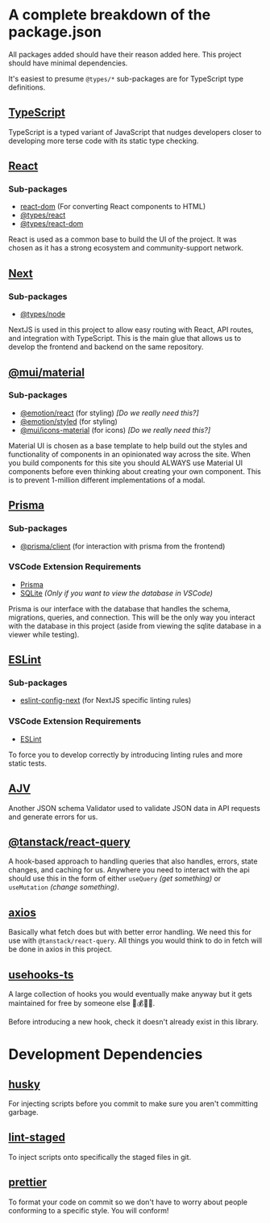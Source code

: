 # A complete breakdown of the package.json

All packages added should have their reason added here. This project should have minimal dependencies.

It's easiest to presume `@types/*` sub-packages are for TypeScript type definitions.

## [TypeScript](https://www.typescriptlang.org/)

TypeScript is a typed variant of JavaScript that nudges developers closer to developing more terse code with its static type checking.

## [React](https://react.dev/)
### Sub-packages
- [react-dom](https://www.npmjs.com/package/react-dom) (For converting React components to HTML)
- [@types/react](https://www.npmjs.com/package/@types/react)
- [@types/react-dom](https://www.npmjs.com/package/@types/react-dom)

React is used as a common base to build the UI of the project. It was chosen as it has a strong ecosystem and community-support network.

## [Next](https://nextjs.org/)
### Sub-packages
- [@types/node](https://www.npmjs.com/package/@types/node)


NextJS is used in this project to allow easy routing with React, API routes, and integration with TypeScript. This is the main glue that allows us to develop the frontend and backend on the same repository.

## [@mui/material](https://mui.com/material-ui)
### Sub-packages
- [@emotion/react](https://emotion.sh/docs/@emotion/react) (for styling) _[Do we really need this?]_
- [@emotion/styled](https://emotion.sh/docs/introduction) (for styling)
- [@mui/icons-material](https://mui.com/material-ui/material-icons/) (for icons) _[Do we really need this?]_

Material UI is chosen as a base template to help build out the styles and functionality of components in an opinionated way across the site. When you build components for this site you should ALWAYS use Material UI components before even thinking about creating your own component. This is to prevent 1-million different implementations of a modal.

## [Prisma](https://www.prisma.io/)
### Sub-packages
- [@prisma/client](https://www.prisma.io/docs/concepts/components/prisma-client/working-with-prismaclient) (for interaction with prisma from the frontend)
### VSCode Extension Requirements
- [Prisma](https://marketplace.visualstudio.com/items?itemName=Prisma.prisma)
- [SQLite](https://marketplace.visualstudio.com/items?itemName=alexcvzz.vscode-sqlite) _(Only if you want to view the database in VSCode)_

Prisma is our interface with the database that handles the schema, migrations, queries, and connection. This will be the only way you interact with the database in this project (aside from viewing the sqlite database in a viewer while testing).


## [ESLint](https://eslint.org/)
### Sub-packages
- [eslint-config-next](https://www.npmjs.com/package/eslint-config-next) (for NextJS specific linting rules)
### VSCode Extension Requirements
- [ESLint](https://marketplace.visualstudio.com/items?itemName=dbaeumer.vscode-eslint)

To force you to develop correctly by introducing linting rules and more static tests.

## [AJV](https://ajv.js.org/)

Another JSON schema Validator used to validate JSON data in API requests and generate errors for us.

## [@tanstack/react-query](https://react-query.tanstack.com/)

A hook-based approach to handling queries that also handles, errors, state changes, and caching for us. Anywhere you need to interact with the api should use this in the form of either `useQuery` _(get something)_ or `useMutation` _(change something)_.

## [axios](https://axios-http.com/)

Basically what fetch does but with better error handling. We need this for use with `@tanstack/react-query`. All things you would think to do in fetch will be done in axios in this project.

## [usehooks-ts](https://usehooks-ts.com/)

A large collection of hooks you would eventually make anyway but it gets maintained for free by someone else 🤑💰💲💸.

Before introducing a new hook, check it doesn't already exist in this library.

# Development Dependencies

## [husky](https://typicode.github.io/husky/#/)

For injecting scripts before you commit to make sure you aren't committing garbage.

## [lint-staged](https://github.com/okonet/lint-staged)

To inject scripts onto specifically the staged files in git.

## [prettier](https://prettier.io/)

To format your code on commit so we don't have to worry about people conforming to a specific style. You will conform!
